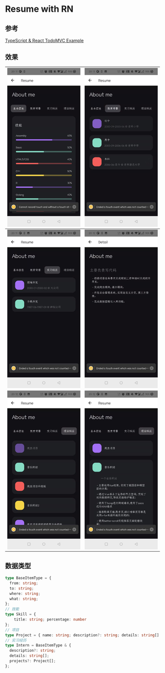 # Resume with RN
## 参考
[TypeScript & React TodoMVC Example](https://github.com/tastejs/todomvc/tree/master/examples/typescript-react)
## 效果

![](./showcast_img/1.jpg) | ![](./showcast_img/2.jpg)
|:-------------------------:|:-------------------------:|
![](./showcast_img/3.jpg) | ![](./showcast_img/4.jpg)
![](./showcast_img/5.jpg)| ![](./showcast_img/6.jpg)

## 数据类型

```typescript
type BaseItemType = {
  from: string;
  to: string;
  where: string;
  what: string;
};
// 技能
type Skill = { 
    title: string; percentage: number 
};
// 项目
type Project = { name: string; description?: string; details: string[] };
// 实习经历
type Intern = BaseItemType & {
  description?: string;
  details: string[];
  projects?: Project[];
};
```